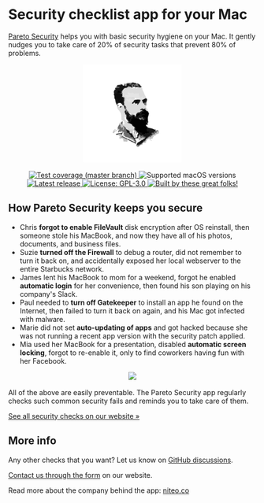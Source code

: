 # Security checklist app for your Mac

[Pareto Security](https://paretosecurity.app/) helps you with basic security hygiene on your Mac. It gently nudges you to take care of 20% of security tasks that prevent 80% of problems.

<p align="center">
  <img height="200" src="https://github.com/ParetoSecurity/pareto-mac/blob/main/assets/icon.png?raw=true" />
</p>

<p align="center">
  <a href="https://codecov.io/gh/ParetoSecurity/pareto-mac">
	<img alt="Test coverage (master branch)"
	     src="https://img.shields.io/codecov/c/github/ParetoSecurity/pareto-mac?label=tests%20coverage&token=0PQ1BR279J">
  </a>
  <img alt="Supported macOS versions"
         src="https://img.shields.io/badge/macOS%20versions-Big%20Sur%2C%20Monterey-blue">
  </a>
  <a href="https://github.com/ParetoSecurity/pareto-mac/releases">
    <img alt="Latest release"
         src="https://img.shields.io/github/v/release/ParetoSecurity/pareto-mac?include_prereleases&sort=semver&label=latest%20release">
  </a>
  <a href="https://github.com/ParetoSecurity/pareto-mac/blob/master/LICENSE">
    <img alt="License: GPL-3.0"
         src="https://img.shields.io/github/license/ParetoSecurity/pareto-mac?color=blue">
  </a>
  <a href="https://github.com/ParetoSecurity/pareto-mac/graphs/contributors">
    <img alt="Built by these great folks!"
         src="https://img.shields.io/github/contributors/ParetoSecurity/pareto-mac.svg">
  </a>
</p>


## How Pareto Security keeps you secure

- Chris **forgot to enable FileVault** disk encryption after OS reinstall, then someone stole his MacBook, and now they have all of his photos, documents, and business files.
- Suzie **turned off the Firewall** to debug a router, did not remember to turn it back on, and accidentally exposed her local webserver to the entire Starbucks network.
- James lent his MacBook to mom for a weekend, forgot he enabled **automatic login** for her convenience, then found his son playing on his company's Slack.
- Paul needed to **turn off Gatekeeper** to install an app he found on the Internet, then failed to turn it back on again, and his Mac got infected with malware.
- Marie did not set **auto-updating of apps** and got hacked because she was not running a recent app version with the security patch applied.
- Mia used her MacBook for a presentation, disabled **automatic screen locking**, forgot to re-enable it, only to find coworkers having fun with her Facebook.


<p align="center">
  <img height="300" src="https://github.com/ParetoSecurity/pareto-mac/blob/main/assets/screenshot.png?raw=true" />
</p>

All of the above are easily preventable. The Pareto Security app regularly checks such common security fails and reminds you to take care of them.

[See all security checks on our website »](https://paretosecurity.app/security-checks)


## More info

Any other checks that you want? Let us know on [GitHub discussions](https://github.com/ParetoSecurity/pareto-mac/discussions/3).

[Contact us through the form](https://paretosecurity.app/contact) on our website.

Read more about the company behind the app: [niteo.co](https://niteo.co/)
